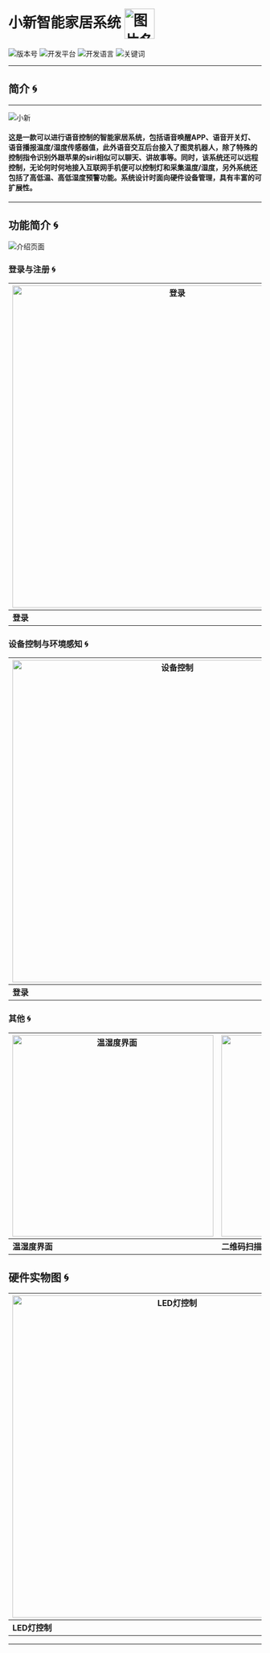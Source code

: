 小新智能家居系统 <img src="./服务器源码/src/main/resources/images/icon.png" width = "60" height = "60" alt="图片名称" align=center />
=========================

![版本号](https://img.shields.io/badge/Version-V1.0.0-5a5aaa.svg)  ![开发平台](https://img.shields.io/badge/Platform-Android|ESP8266-orange.svg)  ![开发语言](https://img.shields.io/badge/language-Java|C-green.svg) ![关键词](https://img.shields.io/badge/KeyWord-SmartHome|VoiceInteraction-blue.svg)
*****************
## 简介 :cyclone:
----------------------------------
![小新](./服务器源码/src/main/resources/images/title.jpg)
#### 这是一款可以进行语音控制的智能家居系统，包括语音唤醒APP、语音开关灯、语音播报温度/湿度传感器值，此外语音交互后台接入了图灵机器人，除了特殊的控制指令识别外跟苹果的siri相似可以聊天、讲故事等。同时，该系统还可以远程控制，无论何时何地接入互联网手机便可以控制灯和采集温度/湿度，另外系统还包括了高低温、高低湿度预警功能。系统设计时面向硬件设备管理，具有丰富的可扩展性。



-----------------------------------------



## 功能简介 :cyclone:



![介绍页面](./服务器源码/src/main/resources/images/function_introduce.png)

### 登录与注册 :cyclone:

|<img src="./服务器源码/src/main/resources/images/login.gif" height = "640" alt="登录" align=center />|<img src="./服务器源码/src/main/resources/images/register.gif" height = "640" alt="注册" align=center />|
|---|---|
|__登录__|__注册__|


### 设备控制与环境感知 :cyclone:

|<img src="./服务器源码/src/main/resources/images/control.gif" height = "640" alt="设备控制" align=center />|<img src="./服务器源码/src/main/resources/images/tempandhumidity.gif" height = "640" alt="环境感知" align=center />|
|---|---|
|__登录__|__注册__|


### 其他 :cyclone:

|<img src="./服务器源码/src/main/resources/images/temp_humi.png" height = "400" alt="温湿度界面" align=center />|<img src="./服务器源码/src/main/resources/images/qrcode_scanner.png" height = "400" alt="二维码扫描界面" align=center />|<img src="./服务器源码/src/main/resources/images/language_choose.png" height = "400" alt="环境感知" align=center />|
|---|---|---|
|__温湿度界面__|__二维码扫描界面__|__选择发音人__|

## 硬件实物图 :cyclone:

|<img src="./服务器源码/src/main/resources/images/hard_control_light.jpg" height = "640" alt="LED灯控制" align=center />|<img src="./服务器源码/src/main/resources/images/hard_temp_humi.jpg" height = "640" alt="温湿度传感器" align=center />|
|---|---|
|__LED灯控制__|__温湿度传感器__|



--------------------------------
